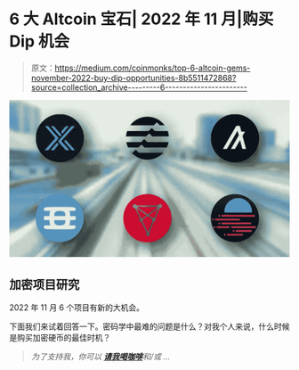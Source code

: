 # 6 大 Altcoin 宝石| 2022 年 11 月|购买 Dip 机会

> 原文：<https://medium.com/coinmonks/top-6-altcoin-gems-november-2022-buy-dip-opportunities-8b5511472868?source=collection_archive---------6----------------------->

![](img/e09d3725cb8d8a2c835ff0944938507b.png)

## 加密项目研究

2022 年 11 月 6 个项目有新的大机会。

下面我们来试着回答一下。密码学中最难的问题是什么？对我个人来说，什么时候是购买加密硬币的最佳时机？

> *为了支持我，你可以* [***请我喝咖啡***](https://medium.com/coinmonks/buymeacoffee.com/saleswallet)**和/或* …*